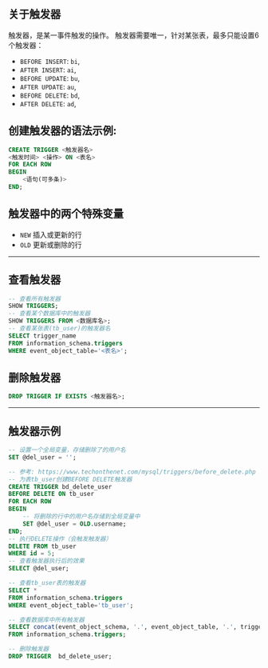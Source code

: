 ## 关于触发器
触发器，是某一事件触发的操作。
触发器需要唯一，针对某张表，最多只能设置6个触发器：
* `BEFORE INSERT`: `bi`, 
* `AFTER INSERT`: `ai`, 
* `BEFORE UPDATE`: `bu`, 
* `AFTER UPDATE`: `au`, 
* `BEFORE DELETE`: `bd`, 
* `AFTER DELETE`: `ad`, 

## 创建触发器的语法示例:
```sql
CREATE TRIGGER <触发器名>
<触发时间> <操作> ON <表名>
FOR EACH ROW
BEGIN
    <语句(可多条)>
END;
```

## 触发器中的两个特殊变量
* `NEW` 插入或更新的行
* `OLD` 更新或删除的行

---

## 查看触发器
```sql
-- 查看所有触发器
SHOW TRIGGERS;
-- 查看某个数据库中的触发器
SHOW TRIGGERS FROM <数据库名>;
-- 查看某张表(tb_user)的触发器名
SELECT trigger_name
FROM information_schema.triggers
WHERE event_object_table='<表名>';
```

## 删除触发器
```sql
DROP TRIGGER IF EXISTS <触发器名>;
```

---

## 触发器示例
```sql
-- 设置一个全局变量，存储删除了的用户名
SET @del_user = '';

-- 参考: https://www.techonthenet.com/mysql/triggers/before_delete.php
-- 为表tb_user创建BEFORE DELETE触发器
CREATE TRIGGER bd_delete_user
BEFORE DELETE ON tb_user
FOR EACH ROW
BEGIN
    -- 将删除的行中的用户名存储到全局变量中
    SET @del_user = OLD.username;
END;
-- 执行DELETE操作（会触发触发器）
DELETE FROM tb_user
WHERE id = 5;
-- 查看触发器执行后的效果
SELECT @del_user;

-- 查看tb_user表的触发器
SELECT *
FROM information_schema.triggers
WHERE event_object_table='tb_user';

-- 查看数据库中所有触发器
SELECT concat(event_object_schema, '.', event_object_table, '.', trigger_name) AS schema_table_trgger
FROM information_schema.triggers;

-- 删除触发器
DROP TRIGGER  bd_delete_user;
```